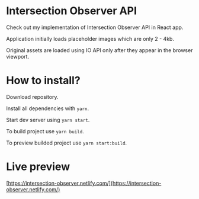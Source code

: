 # Intersection Observer API

Check out my implementation of Intersection Observer API in React app.

Application initially loads placeholder images which are only 2 - 4kb.

Original assets are loaded using IO API only after they appear in the browser viewport.

# How to install?

Download repository.

Install all dependencies with `yarn`.

Start dev server using `yarn start`.

To build project use `yarn build`.

To preview builded project use `yarn start:build`.

# Live preview

[https://intersection-observer.netlify.com/](https://intersection-observer.netlify.com/)
